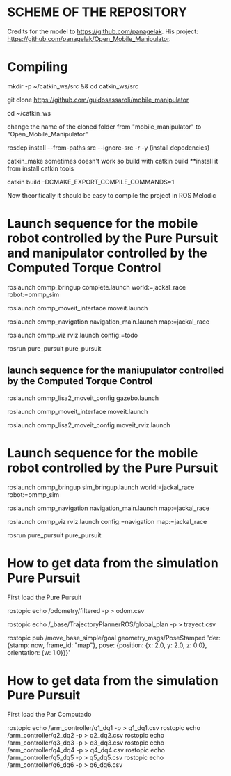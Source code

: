 # SCHEME OF THE REPOSITORY 

Credits for the model to https://github.com/panagelak. 
His project: https://github.com/panagelak/Open_Mobile_Manipulator.


# Compiling

mkdir -p ~/catkin_ws/src && cd catkin_ws/src

git clone https://github.com/guidosassaroli/mobile_manipulator 

cd ~/catkin_ws

change the name of the cloned folder from "mobile_manipulator" to "Open_Mobile_Manipulator"

rosdep install --from-paths src --ignore-src -r -y (install depedencies)

catkin_make sometimes doesn't work so build with catkin build **install it from install catkin tools

catkin build -DCMAKE_EXPORT_COMPILE_COMMANDS=1

Now theoritically it should be easy to compile the project in ROS Melodic

# Launch sequence for the mobile robot controlled by the Pure Pursuit and manipulator controlled by the Computed Torque Control

roslaunch ommp_bringup complete.launch world:=jackal_race robot:=ommp_sim

roslaunch ommp_moveit_interface moveit.launch

roslaunch ommp_navigation navigation_main.launch map:=jackal_race

roslaunch ommp_viz rviz.launch config:=todo

rosrun pure_pursuit pure_pursuit


## launch sequence for the maniupulator controlled by the Computed Torque Control 

roslaunch ommp_lisa2_moveit_config gazebo.launch

roslaunch ommp_moveit_interface moveit.launch

roslaunch ommp_lisa2_moveit_config moveit_rviz.launch



# Launch sequence for the mobile robot controlled by the Pure Pursuit 

roslaunch ommp_bringup sim_bringup.launch world:=jackal_race robot:=ommp_sim

roslaunch ommp_navigation navigation_main.launch map:=jackal_race

roslaunch ommp_viz rviz.launch config:=navigation map:=jackal_race

rosrun pure_pursuit pure_pursuit



# How to get data from the simulation Pure Pursuit

First load the Pure Pursuit

rostopic echo /odometry/filtered -p > odom.csv

rostopic echo /_base/TrajectoryPlannerROS/global_plan -p > trayect.csv

rostopic pub /move_base_simple/goal geometry_msgs/PoseStamped 'der: {stamp: now, frame_id: "map"}, pose: {position: {x: 2.0, y: 2.0, z: 0.0}, orientation: {w: 1.0}}}'


# How to get data from the simulation Pure Pursuit

First load the Par Computado

rostopic echo /arm_controller/q1_dq1 -p > q1_dq1.csv
rostopic echo /arm_controller/q2_dq2 -p > q2_dq2.csv
rostopic echo /arm_controller/q3_dq3 -p > q3_dq3.csv
rostopic echo /arm_controller/q4_dq4 -p > q4_dq4.csv
rostopic echo /arm_controller/q5_dq5 -p > q5_dq5.csv
rostopic echo /arm_controller/q6_dq6 -p > q6_dq6.csv





